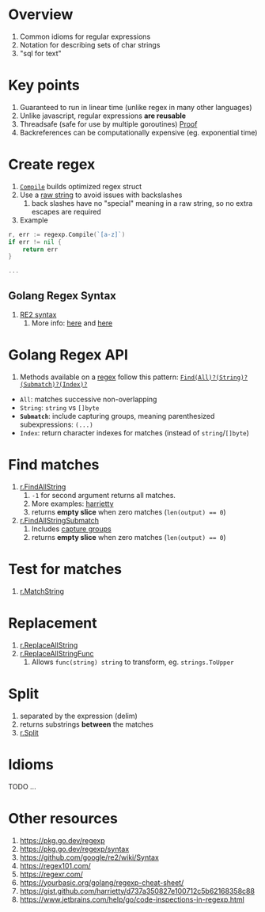 # Overview
1. Common idioms for regular expressions
1. Notation for describing sets of char strings
1. "sql for text"


# Key points
1. Guaranteed to run in linear time (unlike regex in many other languages)
1. Unlike javascript, regular expressions **are reusable**
1. Threadsafe (safe for use by multiple goroutines) [Proof](https://pkg.go.dev/regexp#Regexp)
1. Backreferences can be computationally expensive (eg. exponential time)


# Create regex
1. [`Compile`](https://pkg.go.dev/regexp#Compile) builds optimized regex struct
1. Use a [raw string](https://go.dev/ref/spec#String_literals) to avoid issues with backslashes
    1. back slashes have no "special" meaning in a raw string, so no extra escapes are required
1. Example
```go
r, err := regexp.Compile(`[a-z]`)
if err != nil {
    return err
}

...
```

## Golang Regex Syntax
1. [RE2 syntax](https://github.com/google/re2/wiki/Syntax)
    1. More info: [here](https://pkg.go.dev/regexp/syntax) and [here](https://www.sibis.dev/regex-in-golang)


# Golang Regex API
1. Methods available on a [regex](https://pkg.go.dev/regexp#Regexp) follow this pattern: [`Find(All)?(String)?(Submatch)?(Index)?`](https://pkg.go.dev/regexp#pkg-overview)
- `All`: matches successive non-overlapping
- `String`: `string` vs `[]byte`
- **`Submatch`**: include capturing groups, meaning parenthesized subexpressions: `(...)`
- `Index`: return character indexes for matches (instead of `string`/`[]byte`)


# Find matches
1. [r.FindAllString](https://pkg.go.dev/regexp#Regexp.FindAllString)
    1. `-1` for second argument returns all matches.
    1. More examples: [harrietty](https://gist.github.com/harrietty/d737a350827e100712c5b62168358c88#return-all-match-strings)
    1. returns **empty slice** when zero matches (`len(output) == 0`)
1. [r.FindAllStringSubmatch](https://pkg.go.dev/regexp#Regexp.FindAllStringSubmatch)
    1. Includes [capture groups](https://www.regular-expressions.info/brackets.html)
    1. returns **empty slice** when zero matches (`len(output) == 0`)


# Test for matches
1. [r.MatchString](https://pkg.go.dev/regexp#Regexp.MatchString)


# Replacement
1. [r.ReplaceAllString](https://pkg.go.dev/regexp#Regexp.ReplaceAllString)
1. [r.ReplaceAllStringFunc](https://pkg.go.dev/regexp#Regexp.ReplaceAllStringFunc)
    1. Allows `func(string) string` to transform, eg. `strings.ToUpper`

# Split
1. separated by the expression (delim)
1. returns substrings **between** the matches
1. [r.Split](https://pkg.go.dev/regexp#Regexp.Split)


# Idioms
TODO ...



# Other resources
1. https://pkg.go.dev/regexp
1. https://pkg.go.dev/regexp/syntax
1. https://github.com/google/re2/wiki/Syntax
1. https://regex101.com/
1. https://regexr.com/
1. https://yourbasic.org/golang/regexp-cheat-sheet/
1. https://gist.github.com/harrietty/d737a350827e100712c5b62168358c88
1. https://www.jetbrains.com/help/go/code-inspections-in-regexp.html
